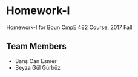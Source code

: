 # Homework-I
Homework-I for Boun CmpE 482 Course, 2017 Fall

## Team Members
* Barış Can Esmer
* Beyza Gül Gürbüz
